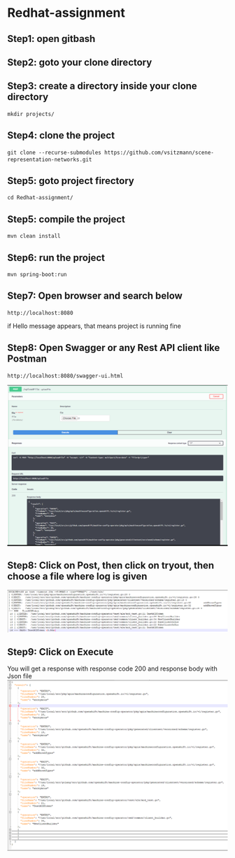 # Redhat-assignment
## Step1: open gitbash
## Step2: goto your clone directory
## Step3: create a directory inside your clone directory
```
mkdir projects/
```
## Step4: clone the project
```
git clone --recurse-submodules https://github.com/vsitzmann/scene-representation-networks.git
```
## Step5: goto project firectory
```
cd Redhat-assignment/
```
## Step5: compile the project
```
mvn clean install
```
## Step6: run the project
```
mvn spring-boot:run
```
## Step7: Open browser and search below
```
http://localhost:8080
```
if Hello message appears, that means project is running fine
## Step8: Open Swagger or any Rest API client like Postman
```
http://localhost:8080/swagger-ui.html
```
![title](swagger.PNG)
## Step8: Click on Post, then click on tryout, then choose a file where log is given
![title](logfile.PNG)
## Step9: Click on Execute
You will get a response with response code 200 and response body with Json file
![title](response.PNG)
